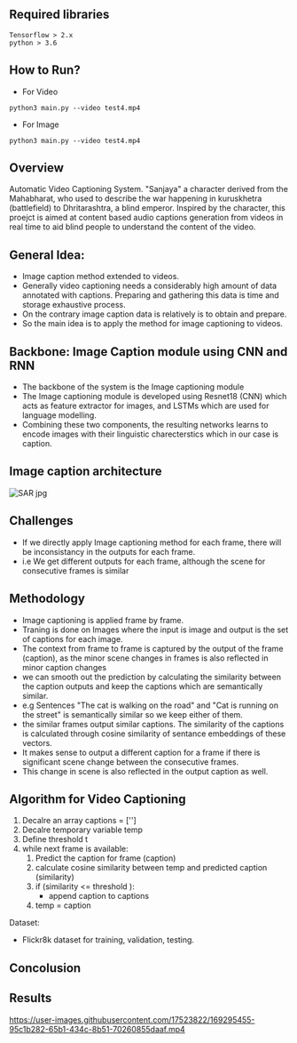 ## Required libraries
```
Tensorflow > 2.x
python > 3.6

```

## How to Run?
- For Video
```
python3 main.py --video test4.mp4
```
- For Image 
```
python3 main.py --video test4.mp4
```
## Overview 
Automatic Video Captioning System. "Sanjaya" a character derived from the Mahabharat, who used to describe the war happening in kuruskhetra (battlefield) to Dhritarashtra, a blind emperor. Inspired by the character, this proejct is aimed at content based audio captions generation from videos in real time to aid blind people to understand the content of the video. 

## General Idea:
- Image caption method extended to videos.
- Generally video captioning needs a considerably high amount of data annotated with captions. Preparing and gathering this data is time and storage exhaustive process.
- On the contrary image caption data is relatively is to obtain and prepare.
- So the main idea is to apply the method for image captioning to videos.

## Backbone: Image Caption module using CNN and RNN
- The backbone of the system is the Image captioning module
- The Image captioning module is developed using Resnet18 (CNN) which acts as feature extractor for images, and LSTMs which are used for language modelling.
- Combining these two components, the resulting networks learns to encode images with their linguistic charecterstics which in our case is caption.

## Image caption architecture

![SAR jpg](https://user-images.githubusercontent.com/17523822/169815791-65484765-e4c4-480f-8bb9-ccc5659225a6.jpg)


## Challenges
- If we directly apply Image captioning method for each frame, there will be inconsistancy in the outputs for each frame.
- i.e We get different outputs for each frame, although the scene for consecutive frames is similar



## Methodology
- Image captioning is applied frame by frame.
- Traning is done on Images where the input is image and output is the set of captions for each image. 
- The context from frame to frame is captured by the output of the frame (caption), as the minor scene changes in frames is also reflected in minor caption changes 
- we can smooth out the prediction by calculating the similarity between the caption outputs and keep the captions which are semantically similar.
- e.g Sentences "The cat is walking on the road" and "Cat is running on the street" is semantically similar so we keep either of them. 
- the similar frames output similar captions. The similarity of the captions is calculated through cosine similarity of sentance embeddings of these vectors.
- It makes sense to output a different caption for a frame if there is significant scene change between the consecutive frames.
- This change in scene is also reflected in the output caption as well.

## Algorithm for Video Captioning
1. Decalre an array captions = ['']
2. Decalre temporary variable temp 
3. Define threshold t 
4. while next frame is available:
    1. Predict the caption for frame (caption)
    2. calculate cosine similarity between temp and predicted caption (similarity)
    3. if (similarity <= threshold ):
        - append caption to captions
    4. temp = caption

Dataset:
- Flickr8k dataset for training, validation, testing.




## Concolusion

## Results


https://user-images.githubusercontent.com/17523822/169295455-95c1b282-65b1-434c-8b51-70260855daaf.mp4



